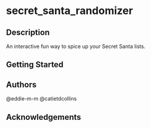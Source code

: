 # secret_santa_randomizer

## Description
An interactive fun way to spice up your Secret Santa lists.  

## Getting Started


## Authors
@eddie-m-m
@catietdcollins

## Acknowledgements